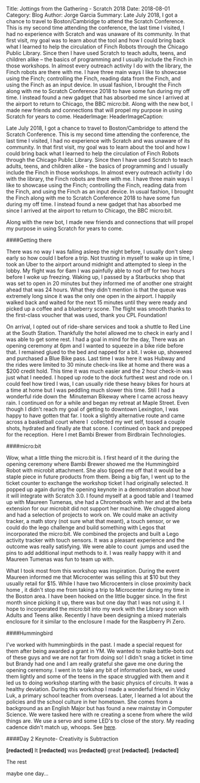 Title: Jottings from the Gathering - Scratch 2018
Date: 2018-08-01
Category: Blog
Author: Jorge Garcia
Summary: Late July 2018, I got a chance to travel to Boston/Cambridge to attend the Scratch Conference. This is my second time attending the conference, the last time I visited, I had no experience with Scratch and was unaware of its community. In that first visit, my goal was to learn about the tool and how I could bring back what I learned to help the circulation of Finch Robots through the Chicago Public Library. Since then I have used Scratch to teach adults, teens, and children alike – the basics of programming and I usually include the Finch in those workshops. In almost every outreach activity I do with the library, the Finch robots are there with me. I have three main ways I like to showcase using the Finch; controlling the Finch, reading data from the Finch, and using the Finch as an input device. In usual fashion, I brought the Finch along with me to Scratch Conference 2018 to have some fun during my off time. I instead found a new gadget that has absorbed me since I arrived at the airport to return to Chicago, the BBC micro:bit. Along with the new bot, I made new friends and connections that will propel my purpose in using Scratch for years to come.
HeaderImage:
HeaderImageCaption: 

Late July 2018, I got a chance to travel to Boston/Cambridge to attend the Scratch Conference. This is my second time attending the conference, the last time I visited, I had no experience with Scratch and was unaware of its community. In that first visit, my goal was to learn about the tool and how I could bring back what I learned to help the circulation of Finch Robots through the Chicago Public Library. Since then I have used Scratch to teach adults, teens, and children alike - the basics of programming and I usually include the Finch in those workshops. In almost every outreach activity I do with the library, the Finch robots are there with me. I have three main ways I like to showcase using the Finch; controlling the Finch, reading data from the Finch, and using the Finch as an input device. In usual fashion, I brought the Finch along with me to Scratch Conference 2018 to have some fun during my off time. I instead found a new gadget that has absorbed me since I arrived at the airport to return to Chicago, the BBC micro:bit.

Along with the new bot, I made new friends and connections that will propel my purpose in using Scratch for years to come.

####Getting there

There was no way I was falling asleep the night before, I usually don't sleep early so how could I before a trip. Not trusting in myself to wake up in time, I took an Uber to the airport around midnight and attempted to sleep in the lobby. My flight was for 6am I was painfully able to nod off for two hours before I woke up freezing. Waking up, I passed by a Starbucks shop that was set to open in 20 minutes but they informed me of another one straight ahead that was 24 hours. What they didn't mention is that the queue was extremely long since it was the only one open in the airport. I happily walked back and waited for the next 15 minutes until they were ready and picked up a coffee and a blueberry scone. The flight was smooth thanks to the first-class voucher that was used, thank you CPL Foundation!

On arrival, I opted out of ride-share services and took a shuttle to Red Line at the South Station. Thankfully the hotel allowed me to check in early and I was able to get some rest. I had a goal in mind for the day, There was an opening ceremony at 6pm and I wanted to squeeze in a bike ride before that. I remained glued to the bed and napped for a bit. I woke up, showered and purchased a Blue Bike pass. Last time I was here it was Hubway and the rides were limited to 30 minute check-ins like at home and there was a $200 credit hold. This time it was much easier and the 2 hour check-in was just what I needed. I hoped up rode to the dock furthest west and rode on. I could feel how tired I was, I can usually ride these heavy bikes for hours at a time at home but I was peddling much slower this time. Still I had a wonderful ride down the  Minuteman Bikeway where I came across heavy rain. I continued on for a while and began my retreat at Maple Street. Even though I didn't reach my goal of getting to downtown Lexington, I was happy to have gotten that far. I took a slightly alternative route and came across a basketball court where I  collected my wet self, tossed a couple shots, hydrated and finally ate that scone. I continued on back and prepped for the reception.  Here I met Bambi Brewer from Birdbrain Technologies.

####micro:bit

Wow, what a little thing the micro:bit is. I first heard of it the during the opening ceremony where Bambi Brewer showed me the Hummingbird Robot with microbit attachment. She also tipped me off that it would be a staple piece in future products from them. Being a big fan, I went up to the ticket counter to exchange the workshop ticket I had originally selected. It popped up again during the opening keynote in a demonstration about how it will integrate with Scratch 3.0. I found myself at a good table and I teamed up with Maureen Tumenas, she had a Chromebook with her and at the beta extension for our microbit did not support her machine. We chugged along and had a selection of projects to work on. We could make an activity tracker, a math story (not sure what that meant), a touch sensor, or we could do the lego challenge and build something with Legos that incorporated the micro:bit. We combined the projects and built a Lego activity tracker with touch sensors. It was a pleasant experience and the outcome was really satisfying. We were able to count  jumps and used the pins to add additional input methods to it. I was really happy with it and Maureen Tumenas was fun to team up with.

What I took most from this workshop was inspiration. During the event Maureen informed me that Microcenter was selling this at $10 but they usually retail for $15. While I have two Microcenters in close proximity back home , it didn't stop me from taking a trip to Microcenter during my time in the Boston area. I have been hooked on the little bugger since. In the first month since picking it up, there was but one day that I was not using it. I hope to incorperated the micro:bit into my work with the Library soon with Adults and Teens alike. Recently I have been designing a mixed materials enclosure for it similar to the enclosure I made for the Raspberry Pi Zero.

####Hummingbird

I've worked with hummingbirds in the past. I made a special request for them after being awarded a grant in YM. We wanted to make battle-bots out of these guys and we are not far from doing so! I didn't snag a ticket in time but Brandy had one and I am really grateful she gave me one during the opening ceremony. I went in to take any bit of information back, we used them lightly and some of the teens in the space struggled with them and it led us to doing workshop starting with the basic physics of circuits. It was a healthy deviation. During this workshop I made a wonderful friend in Vicky Luk, a primary school teacher from overseas. Later, I learned a lot about the policies and the school culture in her hometown. She comes from a background as an English Major but has found a new mainstay in Computer Science. We were tasked here with re creating a scene from where the wild things are. We use a servo and some LED's to close of the story. My reading cadence didn't match up, whoops. See [here](https://www.youtube.com/watch?v=gBlN-Dt-m1g).

####Day 2 Keynote- Creativity is Subtraction

**[redacted]** It **[redacted]** was **[redacted]** great **[redacted]**. **[redacted]**

The rest

maybe one day...